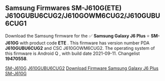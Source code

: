 <h2>Samsung Firmwares SM-J610G(ETE) J610GUBU6CUG2/J610GOWM6CUG2/J610GUBU6CUG1</h2>
Download the Samsung firmware for the ✅ <strong>Samsung Galaxy J6 Plus </strong> ⭐ <strong>SM-J610G</strong> with product code <strong>ETE</strong> . This firmware has version number PDA <strong>J610GUBU6CUG2</strong> and CSC J610GOWM6CUG2. The operating system of this firmware is Android Q , with build date 2021-09-11. Changelist <strong>19470558</strong>.


[SM-J610G](https://samfirm.shop/samsung/model/SM-J610G)
[J610GUBU6CUG2](https://samfirm.shop/samsung/pda/J610GUBU6CUG2)
[Download Firmware Samsung Galaxy J6 Plus SM-J610G](https://samfirm.shop/samsung/firmware/457459)
